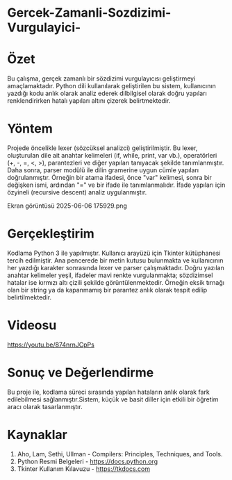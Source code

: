# Gercek-Zamanli-Sozdizimi-Vurgulayici-
# Özet
Bu çalışma, gerçek zamanlı bir sözdizimi vurgulayıcısı geliştirmeyi amaçlamaktadır. Python dili kullanılarak geliştirilen bu sistem, kullanıcının yazdığı kodu anlık olarak analiz ederek dilbilgisel olarak doğru yapıları renklendirirken hatalı yapıları altını çizerek belirtmektedir. 
# Yöntem
Projede öncelikle lexer (sözcüksel analizci) geliştirilmiştir. Bu lexer, oluşturulan dile ait anahtar kelimeleri (if, while, print, var vb.), operatörleri (+, -, =, <, >), parantezleri ve diğer yapıları tanıyacak şekilde tanımlanmıştır.
Daha sonra, parser modülü ile dilin gramerine uygun cümle yapıları doğrulanmıştır. Örneğin bir atama ifadesi, önce "var" kelimesi, sonra bir değişken ismi, ardından "=" ve bir ifade ile tanımlanmalıdır. İfade yapıları için özyineli (recursive descent) analiz uygulanmıştır.

Ekran görüntüsü 2025-06-06 175929.png

# Gerçekleştirim
Kodlama Python 3 ile yapılmıştır. Kullanıcı arayüzü için Tkinter kütüphanesi tercih edilmiştir. Ana pencerede bir metin kutusu bulunmakta ve kullanıcının her yazdığı karakter sonrasında lexer ve parser çalışmaktadır.
Doğru yazılan anahtar kelimeler yeşil, ifadeler mavi renkte vurgulanmakta; sözdizimsel hatalar ise kırmızı altı çizili şekilde görüntülenmektedir. Örneğin eksik tırnağı olan bir string ya da kapanmamış bir parantez anlık olarak tespit edilip belirtilmektedir.
# Videosu
https://youtu.be/874nrnJCpPs
# Sonuç ve Değerlendirme
Bu proje ile, kodlama süreci sırasında yapılan hataların anlık olarak fark edilebilmesi sağlanmıştır.Sistem, küçük ve basit diller için etkili bir öğretim aracı olarak tasarlanmıştır. 
# Kaynaklar
1.	Aho, Lam, Sethi, Ullman - Compilers: Principles, Techniques, and Tools.
2.	Python Resmi Belgeleri - https://docs.python.org
3.	Tkinter Kullanım Kılavuzu - https://tkdocs.com
